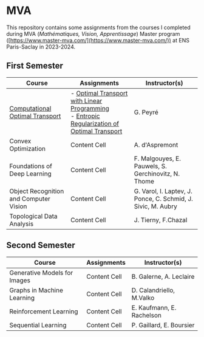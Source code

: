 # MVA

This repository contains some assignments from the courses I completed during MVA (*Mathématiques, Vision, Apprentissage*) Master program ([https://www.master-mva.com/](https://www.master-mva.com/)) at ENS Paris-Saclay in 2023-2024.

## First Semester

| Course  | Assignments | Instructor(s) |
| ------------- | ------------- | ------------- |
| [Computational Optimal Transport](computational-optimal-tarnsport/)  | - [Optimal Transport with Linear Programming](computational-optimal-tarnsport/optimaltransp_1_linprog.ipynb) <br> - [Entropic Regularization of Optimal Transport](computational-optimal-tarnsport/optimaltransp_5_entropic.ipynb) | G. Peyré |
| Convex Optimization  | Content Cell  | A. d'Aspremont |
| Foundations of Deep Learning | Content Cell  | F. Malgouyes, E. Pauwels, S. Gerchinovitz, N. Thome |
| Object Recognition and Computer Vision  | Content Cell  | G. Varol, I. Laptev, J. Ponce, C. Schmid, J. Sivic, M. Aubry |
| Topological Data Analysis | Content Cell  | J. Tierny, F.Chazal |

## Second Semester

| Course  | Assignments | Instructor(s) |
| ------------- | ------------- | ------------- |
| Generative Models for Images  | Content Cell  | B. Galerne, A. Leclaire |
| Graphs in Machine Learning  | Content Cell  | D. Calandriello, M.Valko |
| Reinforcement Learning  | Content Cell  | E. Kaufmann, E. Rachelson |
| Sequential Learning | Content Cell  | P. Gaillard, E. Boursier |
